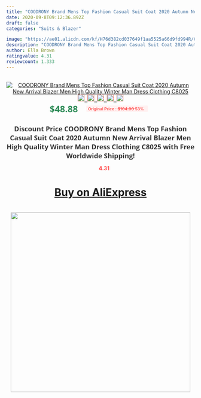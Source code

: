 ```yaml
---
title: "COODRONY Brand Mens Top Fashion Casual Suit Coat 2020 Autumn New Arrival Blazer Men High Quality Winter Man Dress Clothing C8025"
date: 2020-09-8T09:12:36.892Z
draft: false
categories: "Suits & Blazer"

image: "https://ae01.alicdn.com/kf/H76d382cd037649f1aa5525a66d9fd994R/COODRONY-Brand-Mens-Top-Fashion-Casual-Suit-Coat-2020-Autumn-New-Arrival-Blazer-Men-High-Quality.jpg"
description: "COODRONY Brand Mens Top Fashion Casual Suit Coat 2020 Autumn New Arrival Blazer Men High Quality Winter Man Dress Clothing C8025"
author: Ella Brown
ratingvalue: 4.31
reviewcount: 1.333
---
```

<br>
<div style="text-align: center;">
<a href="https://s.click.aliexpress.com/e/_AXry9X" target="_blank" rel="nofollow noopener noreferrer"><img alt="COODRONY Brand Mens Top Fashion Casual Suit Coat 2020 Autumn New Arrival Blazer Men High Quality Winter Man Dress Clothing C8025" class="magnifier-image" src="https://ae01.alicdn.com/kf/H76d382cd037649f1aa5525a66d9fd994R/COODRONY-Brand-Mens-Top-Fashion-Casual-Suit-Coat-2020-Autumn-New-Arrival-Blazer-Men-High-Quality.jpg_640x640.jpg">
<br>
<img style="border:1px solid salmon" src="https://ae01.alicdn.com/kf/H76d382cd037649f1aa5525a66d9fd994R/COODRONY-Brand-Mens-Top-Fashion-Casual-Suit-Coat-2020-Autumn-New-Arrival-Blazer-Men-High-Quality.jpg_120x120.jpg">&nbsp;&nbsp;<img style="border:1px solid salmon" src="https://ae01.alicdn.com/kf/H7ac2c4154a144d7f91ec5182bdd87a02U/COODRONY-Brand-Mens-Top-Fashion-Casual-Suit-Coat-2020-Autumn-New-Arrival-Blazer-Men-High-Quality.jpg_120x120.jpg">&nbsp;&nbsp;<img style="border:1px solid salmon" src="https://ae01.alicdn.com/kf/H3c70a285404a4295923e45b7d5732a899/COODRONY-Brand-Mens-Top-Fashion-Casual-Suit-Coat-2020-Autumn-New-Arrival-Blazer-Men-High-Quality.jpg_120x120.jpg">&nbsp;&nbsp;<img style="border:1px solid salmon" src="https://ae01.alicdn.com/kf/Hf9a7df57d48f4f9d812b33626d18af40x/COODRONY-Brand-Mens-Top-Fashion-Casual-Suit-Coat-2020-Autumn-New-Arrival-Blazer-Men-High-Quality.jpg_120x120.jpg">&nbsp;&nbsp;<img style="border:1px solid salmon" src="https://ae01.alicdn.com/kf/Hf523314493bd4e659b8f1d0f7760a93f7/COODRONY-Brand-Mens-Top-Fashion-Casual-Suit-Coat-2020-Autumn-New-Arrival-Blazer-Men-High-Quality.jpg_120x120.jpg"></a></div><br0>
<div style="text-align: center;"><span style="background-color: white; border: 0px; box-sizing: border-box; color: seagreen; display: inline-block; font-family: &quot;open sans&quot; , &quot;arial&quot; , &quot;helvetica&quot; , sans-serif , &quot;heiti&quot;; font-size: 24px; font-stretch: inherit; font-weight: 700; line-height: inherit; margin: 0px 10px 0px 0px; padding: 0px; vertical-align: middle;">$48.88 </span>
<span style="background: rgb(255 , 241 , 241); border-radius: 3px; border: 0px; box-sizing: border-box; color: #ff4747; display: inline-block; font-family: inherit; font-size: 12px; font-stretch: inherit; font-style: inherit; font-variant: inherit; font-weight: 600; line-height: inherit; margin: 0px; padding: 2px 5px; transform: scale(0.9); vertical-align: middle;">Original Price : <b style="text-decoration: line-through;">$104.00 </b> 53%&nbsp;&nbsp;</span></div>
<h1 style="color: #333333; display: inline-block; font-family: &quot;open sans&quot; , &quot;arial&quot; , &quot;helvetica&quot; , sans-serif , &quot;heiti&quot;; font-size: 18px; font-stretch: inherit; font-weight: 700; text-align: center;">Discount Price COODRONY Brand Mens Top Fashion Casual Suit Coat 2020 Autumn New Arrival Blazer Men High Quality Winter Man Dress Clothing C8025 with Free Worldwide Shipping!</h1>
<div style="color: #ff4747; text-align: center;">
<img src="https://4.bp.blogspot.com/-M0ZcTcb-5uY/XleCXlxnR4I/AAAAAAAAAEc/OrjgMkXV1oMQFaCRZj5HQwOCBcu3w1FegCPcBGAYYCw/s1600/star.png" style="height: 15px;">&nbsp;<b>4.31</b></div>
<div class="button_cont" align="center"><a class="buynow_a" href="https://s.click.aliexpress.com/e/_AXry9X" target="_blank" rel="nofollow noopener noreferrer"><H1>Buy on AliExpress</H1></a></div><br>
<div class="separator" style="clear: both; text-align: center;">
<img src="https://lh3.googleusercontent.com/-pTy5HemUv9M/XlePHvY0dAI/AAAAAAAAAE4/0nX5iRUoIWY8eMW9Dpxeirr157OZliDIgCLcBGAsYHQ/s1600/badge.gif" width="480">
</div>
